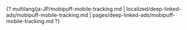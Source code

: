 {? multilang/ja-JP/mobipuff-mobile-tracking.md | localized/deep-linked-ads/mobipuff-mobile-tracking.md | pages/deep-linked-ads/mobipuff-mobile-tracking.md ?}
